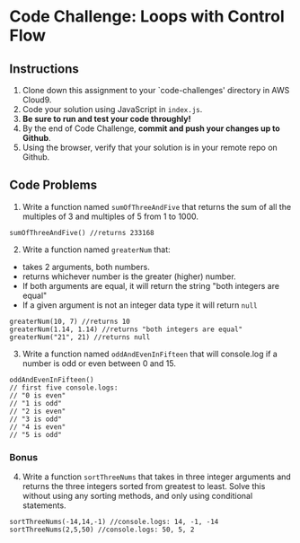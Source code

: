 # Code Challenge: Loops with Control Flow

## Instructions

1. Clone down this assignment to your `code-challenges' directory in AWS Cloud9.  
2. Code your solution using JavaScript in `index.js`. 
3. **Be sure to run and test your code throughly!**
4. By the end of Code Challenge, **commit and push your changes up to Github**.
5. Using the browser, verify that your solution is in your remote repo on Github.

## Code Problems

1. Write a function named `sumOfThreeAndFive` that returns the sum of all the multiples of 3 and multiples of 5 from 1 to 1000.
```
sumOfThreeAndFive() //returns 233168
```


2. Write a function named `greaterNum` that:
  - takes 2 arguments, both numbers.
  - returns whichever number is the greater (higher) number.
  - If both arguments are equal, it will return the string "both integers are equal"
  - If a given argument is not an integer data type it will return `null`
```
greaterNum(10, 7) //returns 10
greaterNum(1.14, 1.14) //returns "both integers are equal"
greaterNum("21", 21) //returns null
```


3. Write a function named `oddAndEvenInFifteen` that will console.log if a number is odd or even between 0 and 15. 
```
oddAndEvenInFifteen()
// first five console.logs:
// "0 is even"
// "1 is odd"
// "2 is even"
// "3 is odd"
// "4 is even"
// "5 is odd"
```


### Bonus 
4. Write a function `sortThreeNums` that takes in three integer arguments and returns the three integers sorted from greatest to least. Solve this without using any sorting methods, and only using conditional statements. 
```
sortThreeNums(-14,14,-1) //console.logs: 14, -1, -14
sortThreeNums(2,5,50) //console.logs: 50, 5, 2
```
